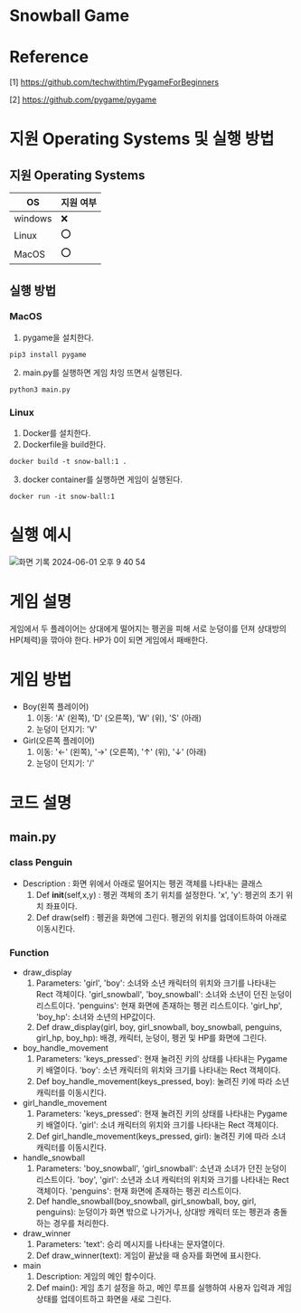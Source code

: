 # Snowball Game

# Reference
[1] https://github.com/techwithtim/PygameForBeginners

[2] https://github.com/pygame/pygame

# 지원 Operating Systems 및 실행 방법

## 지원 Operating Systems
|OS| 지원 여부 |
|-----|--------|
|windows | :x:  |
| Linux  | :o: |
|MacOS  | :o:  |

## 실행 방법
### MacOS
1. pygame을 설치한다.
```
pip3 install pygame
```
2. main.py를 실행하면 게임 차잉 뜨면서 실행된다.
```
python3 main.py
```

### Linux
1. Docker를 설치한다.
2. Dockerfile을 build한다.
```
docker build -t snow-ball:1 .
```
3. docker container를 실행하면 게임이 실행된다.
```
docker run -it snow-ball:1
```

# 실행 예시
![화면 기록 2024-06-01 오후 9 40 54](https://github.com/parkjiung123/project1/assets/72504995/223da201-b4a2-4520-a885-6dd65144508b)

# 게임 설명
게임에서 두 플레이어는 상대에게 떨어지는 펭귄을 피해 서로 눈덩이를 던져 상대방의 HP(체력)을 깎아야 한다. HP가 0이 되면 게임에서 패배한다.

# 게임 방법
- Boy(왼쪽 플레이어)
    1. 이동: 'A' (왼쪽), 'D' (오른쪽), 'W' (위), 'S' (아래)
    2. 눈덩이 던지기: 'V'
- Girl(오른쪽 플레이어)
    1. 이동: '←' (왼쪽), '→' (오른쪽), '↑' (위), '↓' (아래)
    2. 눈덩이 던지기: '/'

# 코드 설명
## main.py
### class Penguin
- Description : 화면 위에서 아래로 떨어지는 펭귄 객체를 나타내는 클래스
  1. Def __init__(self,x,y) : 펭귄 객체의 초기 위치를 설정한다. 'x', 'y': 펭귄의 초기 위치 좌표이다.
  2. Def draw(self) : 펭귄을 화면에 그린다. 펭귄의 위치를 업데이트하여 아래로 이동시킨다.

### Function
- draw_display
    1. Parameters: 'girl', 'boy': 소녀와 소년 캐릭터의 위치와 크기를 나타내는 Rect 객체이다. 
    'girl_snowball', 'boy_snowball': 소녀와 소년이 던진 눈덩이 리스트이다. 
    'penguins': 현재 화면에 존재하는 펭귄 리스트이다. 
    'girl_hp', 'boy_hp': 소녀와 소년의 HP값이다.
    2. Def draw_display(girl, boy, girl_snowball, boy_snowball, penguins, girl_hp, boy_hp): 배경, 캐릭터, 눈덩이, 펭귄 및 HP를 화면에 그린다.
- boy_handle_movement
    1. Parameters: 'keys_pressed': 현재 눌려진 키의 상태를 나타내는 Pygame 키 배열이다.
    'boy': 소년 캐릭터의 위치와 크기를 나타내는 Rect 객체이다.
    2. Def boy_handle_movement(keys_pressed, boy): 눌려진 키에 따라 소년 캐릭터를 이동시킨다.
- girl_handle_movement
    1. Parameters: 'keys_pressed': 현재 눌려진 키의 상태를 나타내는 Pygame 키 배열이다.
    'girl': 소녀 캐릭터의 위치와 크기를 나타내는 Rect 객체이다.
    2. Def girl_handle_movement(keys_pressed, girl): 눌려진 키에 따라 소녀 캐릭터를 이동시킨다.
- handle_snowball
    1. Parameters: 'boy_snowball', 'girl_snowball': 소년과 소녀가 던진 눈덩이 리스트이다.
    'boy', 'girl': 소년과 소녀 캐릭터의 위치와 크기를 나타내는 Rect 객체이다.
    'penguins': 현재 화면에 존재하는 펭귄 리스트이다.
    2. Def handle_snowball(boy_snowball, girl_snowball, boy, girl, penguins): 눈덩이가 화면 밖으로 나가거나, 상대방 캐릭터 또는 펭귄과 충돌하는 경우를 처리한다.
- draw_winner
    1. Parameters: 'text': 승리 메시지를 나타내는 문자열이다.
    2. Def draw_winner(text): 게임이 끝났을 때 승자를 화면에 표시한다.
- main
    1. Description: 게임의 메인 함수이다.
    2. Def main(): 게임 초기 설정을 하고, 메인 루프를 실행하여 사용자 입력과 게임 상태를 업데이트하고 화면을 새로 그린다.

